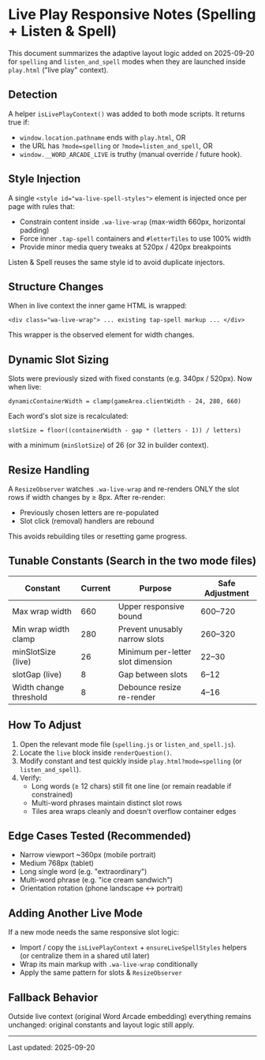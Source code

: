 # Live Play Responsive Notes (Spelling + Listen & Spell)

This document summarizes the adaptive layout logic added on 2025-09-20 for `spelling` and `listen_and_spell` modes when they are launched inside `play.html` ("live play" context).

## Detection
A helper `isLivePlayContext()` was added to both mode scripts. It returns true if:
- `window.location.pathname` ends with `play.html`, OR
- the URL has `?mode=spelling` or `?mode=listen_and_spell`, OR
- `window.__WORD_ARCADE_LIVE` is truthy (manual override / future hook).

## Style Injection
A single `<style id="wa-live-spell-styles">` element is injected once per page with rules that:
- Constrain content inside `.wa-live-wrap` (max-width 660px, horizontal padding)
- Force inner `.tap-spell` containers and `#letterTiles` to use 100% width
- Provide minor media query tweaks at 520px / 420px breakpoints

Listen & Spell reuses the same style id to avoid duplicate injectors.

## Structure Changes
When in live context the inner game HTML is wrapped:
```
<div class="wa-live-wrap"> ... existing tap-spell markup ... </div>
```
This wrapper is the observed element for width changes.

## Dynamic Slot Sizing
Slots were previously sized with fixed constants (e.g. 340px / 520px). Now when live:
```
dynamicContainerWidth = clamp(gameArea.clientWidth - 24, 280, 660)
```
Each word's slot size is recalculated:
```
slotSize = floor((containerWidth - gap * (letters - 1)) / letters)
```
with a minimum (`minSlotSize`) of 26 (or 32 in builder context).

## Resize Handling
A `ResizeObserver` watches `.wa-live-wrap` and re-renders ONLY the slot rows if width changes by ≥ 8px. After re-render:
- Previously chosen letters are re-populated
- Slot click (removal) handlers are rebound

This avoids rebuilding tiles or resetting game progress.

## Tunable Constants (Search in the two mode files)
| Constant | Current | Purpose | Safe Adjustment |
|----------|---------|---------|-----------------|
| Max wrap width | 660 | Upper responsive bound | 600–720 |
| Min wrap width clamp | 280 | Prevent unusably narrow slots | 260–320 |
| minSlotSize (live) | 26 | Minimum per-letter slot dimension | 22–30 |
| slotGap (live) | 8 | Gap between slots | 6–12 |
| Width change threshold | 8 | Debounce resize re-render | 4–16 |

## How To Adjust
1. Open the relevant mode file (`spelling.js` or `listen_and_spell.js`).
2. Locate the `live` block inside `renderQuestion()`.
3. Modify constant and test quickly inside `play.html?mode=spelling` (or `listen_and_spell`).
4. Verify:
   - Long words (≥ 12 chars) still fit one line (or remain readable if constrained)
   - Multi-word phrases maintain distinct slot rows
   - Tiles area wraps cleanly and doesn't overflow container edges

## Edge Cases Tested (Recommended)
- Narrow viewport ~360px (mobile portrait)
- Medium 768px (tablet)
- Long single word (e.g. "extraordinary")
- Multi-word phrase (e.g. "ice cream sandwich")
- Orientation rotation (phone landscape ↔ portrait)

## Adding Another Live Mode
If a new mode needs the same responsive slot logic:
- Import / copy the `isLivePlayContext` + `ensureLiveSpellStyles` helpers (or centralize them in a shared util later)
- Wrap its main markup with `.wa-live-wrap` conditionally
- Apply the same pattern for slots & `ResizeObserver`

## Fallback Behavior
Outside live context (original Word Arcade embedding) everything remains unchanged: original constants and layout logic still apply.

---
Last updated: 2025-09-20
